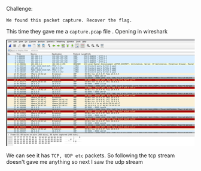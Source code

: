 Challenge:
```
We found this packet capture. Recover the flag.
```

This time they gave me a ```capture.pcap``` file . Opening in wireshark

<img src="1.PNG" />

We can see it has ```TCP, UDP etc``` packets. So following the tcp stream doesn't gave me anything so next I saw the udp stream
